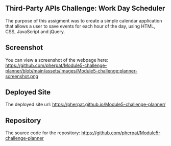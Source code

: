 ## Third-Party APIs Challenge: Work Day Scheduler

The purpose of this assigment was to create a simple calendar application that allows a user to save events for each hour of the day, using HTML, CSS, JavaScript and jQuery.

## Screenshot

You can view a screenshot of the webpage here: https://github.com/pherpat/Module5-challenge-planner/blob/main/assets/images/Module5-challenge:planner-screenshot.png

## Deployed Site

The deployed site url: https://pherpat.github.io/Module5-challenge-planner/

## Repository

The source code for the repository: https://github.com/pherpat/Module5-challenge-planner
